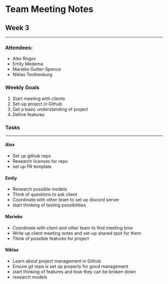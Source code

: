 # Team Meeting Notes
## Week 3
___
### Attendees:
- Alex Rogov
- Emily Medema
- Marieke Gutter-Spence
- Niklas Tecklenburg

### Weekly Goals
1. Start meeting with clients
2. Set-up project in Github
3. Get a basic understanding of project
4. Define features

### Tasks
___
#### **Alex**
- Set up github repo
- Research licenses for repo
- set up PR template

#### **Emily**
 - Research possible models
 - Think of questions to ask client
 - Coordinate with other team to set up discord server
 - start thinking of testing possibilities

#### **Marieke**
 - Coordinate with client and other team to find meeting time
 - Write up client meeting notes and set-up shared spot for them
 - Think of possible features for project

#### **Niklas**
 - Learn about project management in Github
 - Ensure git repo is set up properly for good management
 - start thinking of features and how they can be broken down
 - research models
